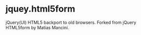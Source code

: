jquey.html5form
===============

jQuery(UI) HTML5 backport to old browsers. Forked from jQuery HTML5form by Matias Mancini.